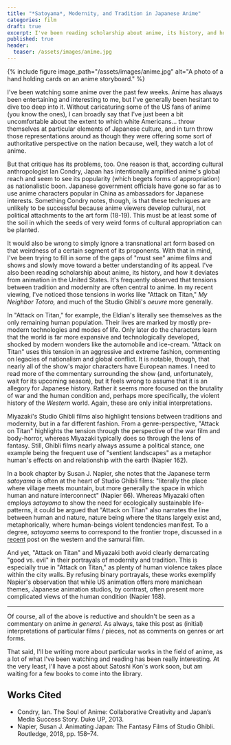 ```yaml
---
title: "*Satoyama*, Modernity, and Tradition in Japanese Anime"
categories: film
draft: true
excerpt: I've been reading scholarship about anime, its history, and how it deviates from animation in the United States. It's frequently observed that tensions between tradition and modernity are often central to anime. In my recent viewing, I've noticed those tensions in works like "Attack on Titan," *My Neighbor Totoro,* and much of the Studio Ghibli's *oeuvre* more generally.
published: true
header:
  teaser: /assets/images/anime.jpg
---
```


{% include figure image_path="/assets/images/anime.jpg" alt="A photo of a hand holding cards on an anime storyboard." %}

I've been watching some anime over the past few weeks. Anime has always been entertaining and interesting to me, but I've generally been hesitant to dive too deep into it. Without caricaturing some of the US fans of anime (you know the ones), I can broadly say that I've just been a bit uncomfortable about the extent to which white Americans... throw themselves at particular elements of Japanese culture, and in turn throw those representations around as though they were offering some sort of authoritative perspective on the nation because, well, they watch a lot of anime.

But that critique has its problems, too. One reason is that, according cultural anthropologist Ian Condry, Japan has intentionally amplified anime's global reach and seem to see its popularity (which begets forms of appropriation) as nationalistic boon. Japanese government officials have gone so far as to use anime characters popular in China as ambassadors for Japanese interests. Something Condry notes, though, is that these techniques are unlikely to be successful because anime viewers develop cultural, not political attachments to the art form (18-19). This must be at least some of the soil in which the seeds of very weird forms of cultural appropriation can be planted.

It would also be wrong to simply ignore a transnational art form based on that weirdness of a certain segment of its proponents. With that in mind, I've been trying to fill in some of the gaps of "must see" anime films and shows and slowly move toward a better understanding of its appeal. I've also been reading scholarship about anime, its history, and how it deviates from animation in the United States. It's frequently observed that tensions between tradition and modernity are often central to anime. In my recent viewing, I've noticed those tensions in works like "Attack on Titan," *My Neighbor Totoro,* and much of the Studio Ghibli's *oeuvre* more generally.

In "Attack on Titan," for example, the Eldian's literally see themselves as the only remaining human population. Their lives are marked by mostly pre-modern technologies and modes of life. Only later do the characters learn that the world is far more expansive and technologically developed, shocked by modern wonders like the automobile and ice-cream. "Attack on Titan" uses this tension in an aggressive and extreme fashion, commenting on legacies of nationalism and global conflict. It is notable, though, that nearly all of the show's major characters have European names. I need to read more of the commentary surrounding the show (and, unfortunately, wait for its upcoming season), but it feels wrong to assume that it is an allegory for Japanese history. Rather it seems more focused on the brutality of war and the human condition and, perhaps more specifically, the violent history of the *Western* world. Again, these are only initial interpretations.

Miyazaki's Studio Ghibli films also highlight tensions between traditions and modernity, but in a far different fashion. From a genre-perspective, "Attack on Titan" highlights the tension through the perspective of the war film and body-horror, whereas Miyazaki typically does so through the lens of fantasy. Still, Ghibli films nearly always assume a political stance, one example being the frequent use of "sentient landscapes" as a metaphor human's effects on and relationship with the earth (Napier 162).

In a book chapter by Susan J. Napier, she notes that the Japanese term *satoyama* is often at the heart of Studio Ghibli films: "literally the place where village meets mountain, but more generally the space in which human and nature interconnect" (Napier 66). Whereas Miyazaki often employs *satoyama* to show the need for ecologically sustainable life-patterns, it could be argued that "Attack on Titan" also narrates the line between human and nature, nature being where the titans largely exist and, metaphorically, where human-beings violent tendencies manifest. To a degree, *satoyama* seems to correspond to the frontier trope, discussed in a [recent](/film/masculinity-shane-and-yojimbo/) post on the western and the samurai film.

And yet, "Attack on Titan" and Miyazaki both avoid clearly demarcating "good vs. evil" in their portrayals of modernity and tradition. This is especially true in "Attack on Titan," as plenty of human violence takes place within the city walls. By refusing binary portrayals, these works exemplify Napier's observation that while US animation offers more manichean themes, Japanese animation studios, by contrast, often present more complicated views of the human condition (Napier 168).

-------------

Of course, all of the above is reductive and shouldn't be seen as a commentary on anime *in general.* As always, take this post as (initial) interpretations of particular films / pieces, not as comments on genres or art forms.

That said, I'll be writing more about particular works in the field of anime, as a lot of what I've been watching and reading has been really interesting. At the very least, I'll have a post about Satoshi Kon's work soon, but am waiting for a few books to come into the library.

## Works Cited

- Condry, Ian. The Soul of Anime: Collaborative Creativity and Japan’s Media Success Story. Duke UP, 2013.
- Napier, Susan J. Animating Japan: The Fantasy Films of Studio Ghibli. Routledge, 2018, pp. 158–74.
